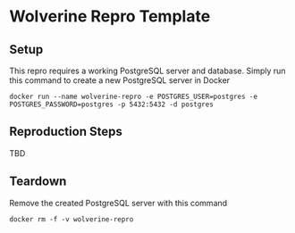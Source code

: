 # Wolverine Repro Template

## Setup

This repro requires a working PostgreSQL server and database.
Simply run this command to create a new PostgreSQL server in Docker

```
docker run --name wolverine-repro -e POSTGRES_USER=postgres -e POSTGRES_PASSWORD=postgres -p 5432:5432 -d postgres
```

## Reproduction Steps

TBD

## Teardown

Remove the created PostgreSQL server with this command

```
docker rm -f -v wolverine-repro
```
